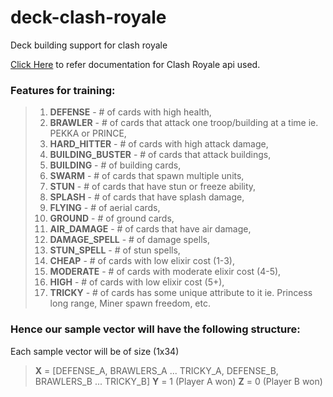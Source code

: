 # deck-clash-royale
Deck building support for clash royale

[Click Here](https://developer.clashroyale.com/#/documentation) to refer documentation for Clash Royale api used.


### Features for training:
> 01. **DEFENSE** - # of cards with high health,
> 02. **BRAWLER** - # of cards that attack one troop/building at a time ie. PEKKA or PRINCE,
> 03. **HARD_HITTER** - # of cards with high attack damage,
> 04. **BUILDING_BUSTER** - # of cards that attack buildings,
> 05. **BUILDING** - # of building  cards,
> 06. **SWARM** - # of cards that spawn multiple units,
> 07. **STUN** - # of cards that have stun or freeze ability,
> 08. **SPLASH** - # of cards that have splash damage,
> 09. **FLYING** - # of aerial cards,
> 10. **GROUND** - # of ground cards,
> 11. **AIR_DAMAGE** - # of cards that have air damage,
> 12. **DAMAGE_SPELL** - # of damage spells,
> 13. **STUN_SPELL** - # of stun spells,
> 14. **CHEAP** - # of cards with low elixir cost (1-3),
> 15. **MODERATE** - # of cards with moderate elixir cost (4-5),
> 16. **HIGH** - # of cards with low elixir cost (5+),
> 17. **TRICKY** - # of cards has some unique attribute to it ie. Princess long range, Miner spawn freedom, etc.

### Hence our sample vector will have the following structure:
Each sample vector will be of size (1x34)
> **X** = [DEFENSE_A, BRAWLERS_A ... TRICKY_A, DEFENSE_B, BRAWLERS_B ... TRICKY_B]
> **Y** = 1 (Player A won)
> **Z** = 0 (Player B won)
